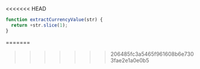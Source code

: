 <<<<<<< HEAD
```js run
function extractCurrencyValue(str) {
  return +str.slice(1);
}
```
=======
>>>>>>> 206485fc3a5465f961608b6e7303fae2e1a0e0b5
